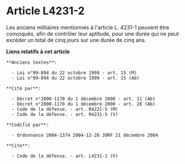 # Article L4231-2

Les anciens militaires mentionnés à l'article L. 4231-1 peuvent être convoqués, afin de contrôler leur aptitude, pour une
durée qui ne peut excéder un total de cinq jours sur une durée de cinq ans.

**Liens relatifs à cet article**

	**Anciens textes**:

	  - Loi n°99-894 du 22 octobre 1999 - art. 15 (M)
	  - Loi n°99-894 du 22 octobre 1999 - art. 15 (Ab)

	**Cité par**:

	  - Décret n°2000-1170 du 1 décembre 2000 - art. 11 (Ab)
	  - Décret n°2000-1170 du 1 décembre 2000 - art. 28 (Ab)
	  - Code de la défense. - art. R4221-5 (M)
	  - Code de la défense. - art. R4231-5 (V)

	**Codifié par**:

	  - Ordonnance 2004-1374 2004-12-20 JORF 21 décembre 2004

	**Cite**:

	  - Code de la défense. - art. L4231-1 (V)
